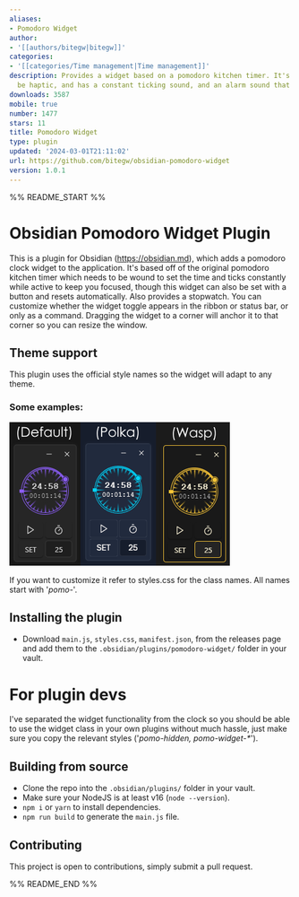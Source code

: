 ```yaml
---
aliases:
- Pomodoro Widget
author:
- '[[authors/bitegw|bitegw]]'
categories:
- '[[categories/Time management|Time management]]'
description: Provides a widget based on a pomodoro kitchen timer. It's designed to
  be haptic, and has a constant ticking sound, and an alarm sound that can be toggled.
downloads: 3587
mobile: true
number: 1477
stars: 11
title: Pomodoro Widget
type: plugin
updated: '2024-03-01T21:11:02'
url: https://github.com/bitegw/obsidian-pomodoro-widget
version: 1.0.1
---
```


%% README_START %%

# Obsidian Pomodoro Widget Plugin

This is a plugin for Obsidian (https://obsidian.md), which adds a pomodoro clock widget to the application. It's based off of the original pomodoro kitchen timer which needs to be wound to set the time and ticks constantly while active to keep you focused, though this widget can also be set with a button and resets automatically. Also provides a stopwatch.
You can customize whether the widget toggle appears in the ribbon or status bar, or only as a command. Dragging the widget to a corner will anchor it to that corner so you can resize the window.

## Theme support

This plugin uses the official style names so the widget will adapt to any theme. 
### Some examples:
![Theme examples](https://raw.githubusercontent.com/bitegw/obsidian-pomodoro-widget/HEAD/doc/theme_examples.png)

If you want to customize it refer to styles.css for the class names. All names start with '*pomo-*'.

## Installing the plugin

- Download `main.js`, `styles.css`, `manifest.json`, from the releases page and add them to the `.obsidian/plugins/pomodoro-widget/` folder in your vault.

# For plugin devs

I've separated the widget functionality from the clock so you should be able to use the widget class in your own plugins without much hassle, just make sure you copy the relevant styles ('*pomo-hidden, pomo-widget-\**').

## Building from source

- Clone the repo into the `.obsidian/plugins/` folder in your vault.
- Make sure your NodeJS is at least v16 (`node --version`).
- `npm i` or `yarn` to install dependencies.
- `npm run build` to generate the `main.js` file.

## Contributing

This project is open to contributions, simply submit a pull request.

%% README_END %%